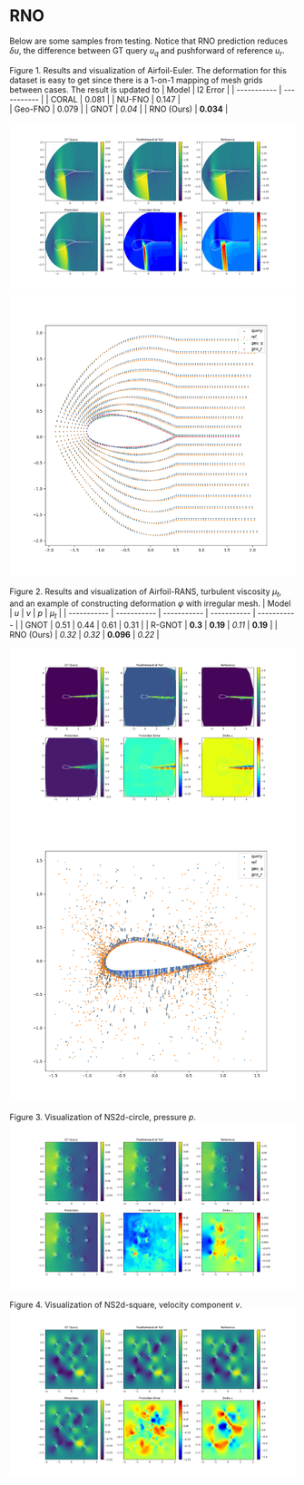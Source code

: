 # RNO

Below are some samples from testing. Notice that RNO prediction reduces $\delta u$, the difference between GT query $u_q$ and pushforward of reference $u_r$.  

Figure 1. Results and visualization of Airfoil-Euler. The deformation for this dataset is easy to get since there is a 1-on-1 mapping of mesh grids between cases. The result is updated to
|    Model    |  l2 Error   |
| ----------- | ----------- |
|    CORAL    |    0.081    |
|    NU-FNO   |    0.147    |   
|   Geo-FNO   |    0.079    | 
|    GNOT     |   *0.04*    |
|  RNO (Ours) |  **0.034**  | 

![fig1](./fig/airfoil2d_euler_y_component_0.png)
![fig1.1](./fig/Airfoil-euler-phi.png)

Figure 2. Results and visualization of Airfoil-RANS, turbulent viscosity $\mu_t$, and an example of constructing deformation $\varphi$ with irregular mesh.
|    Model    |     $u$     |     $v$     |     $p$     |   $\mu_t$   |
| ----------- | ----------- | ----------- | ----------- | ----------- |
|     GNOT    |   0.51      |    0.44     |    0.61     |    0.31     |
|    R-GNOT   |  **0.3**    |  **0.19**   |   *0.11*    |  **0.19**   |
|  RNO (Ours) |   *0.32*    |   *0.32*    |  **0.096**  |   *0.22*    |

![fig2](./fig/airfoil2d_rans_y_component_3.png)
![fig2.1](./fig/Airfoil-RANS-phi.png)

Figure 3. Visualization of NS2d-circle, pressure $p$. 
![fig3](./fig/ns2d_y_component_2.png)

Figure 4. Visualization of NS2d-square, velocity component $v$. 
![fig4](./fig/ns2dsq_y_component_1.png)